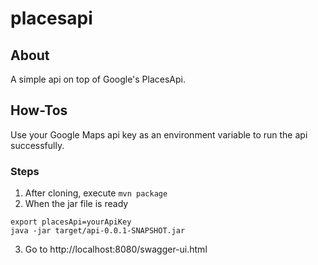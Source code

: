# placesapi

## About

A simple api on top of Google's PlacesApi.

## How-Tos

Use your Google Maps api key as an environment variable to run the api successfully.

### Steps

1. After cloning, execute `mvn package`
2. When the jar file is ready
```
export placesApi=yourApiKey
java -jar target/api-0.0.1-SNAPSHOT.jar
```
3. Go to http://localhost:8080/swagger-ui.html
